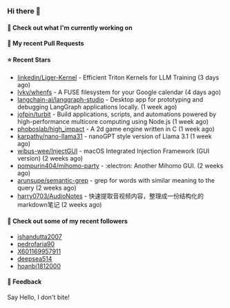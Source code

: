 ### Hi there 👋

#### 👷 Check out what I'm currently working on

#### 🔨 My recent Pull Requests


#### ⭐ Recent Stars

- [linkedin/Liger-Kernel](https://github.com/linkedin/Liger-Kernel) - Efficient Triton Kernels for LLM Training (3 days ago)
- [lvkv/whenfs](https://github.com/lvkv/whenfs) - A FUSE filesystem for your Google calendar (4 days ago)
- [langchain-ai/langgraph-studio](https://github.com/langchain-ai/langgraph-studio) - Desktop app for prototyping and debugging LangGraph applications locally. (1 week ago)
- [jofpin/turbit](https://github.com/jofpin/turbit) - Build applications, scripts, and automations powered by high-performance multicore computing using Node.js (1 week ago)
- [phoboslab/high_impact](https://github.com/phoboslab/high_impact) - A 2d game engine written in C (1 week ago)
- [karpathy/nano-llama31](https://github.com/karpathy/nano-llama31) - nanoGPT style version of Llama 3.1 (1 week ago)
- [wibus-wee/InjectGUI](https://github.com/wibus-wee/InjectGUI) - macOS Integrated Injection Framework (GUI version) (2 weeks ago)
- [pompurin404/mihomo-party](https://github.com/pompurin404/mihomo-party) - :electron: Another Mihomo GUI.  (2 weeks ago)
- [arunsupe/semantic-grep](https://github.com/arunsupe/semantic-grep) - grep for words with similar meaning to the query (2 weeks ago)
- [harry0703/AudioNotes](https://github.com/harry0703/AudioNotes) - 快速提取音视频内容，整理成一份结构化的markdown笔记 (2 weeks ago)

#### 👯 Check out some of my recent followers

- [ishandutta2007](https://github.com/ishandutta2007)
- [pedrofaria90](https://github.com/pedrofaria90)
- [X601169957911](https://github.com/X601169957911)
- [deepsea514](https://github.com/deepsea514)
- [hoanbi1812000](https://github.com/hoanbi1812000)

#### 💬 Feedback

Say Hello, I don't bite!